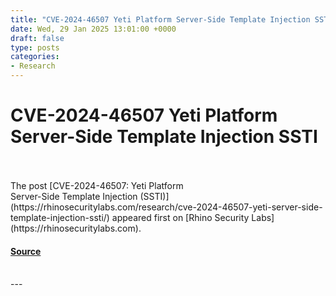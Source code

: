 ```yaml
---
title: "CVE-2024-46507 Yeti Platform Server-Side Template Injection SSTI"
date: Wed, 29 Jan 2025 13:01:00 +0000
draft: false
type: posts
categories: 
- Research
---
```

# CVE-2024-46507 Yeti Platform Server-Side Template Injection SSTI

<br/>

<br/>
The post [CVE-2024-46507: Yeti Platform <br> Server-Side Template Injection (SSTI)](https://rhinosecuritylabs.com/research/cve-2024-46507-yeti-server-side-template-injection-ssti/) appeared first on [Rhino Security Labs](https://rhinosecuritylabs.com).

#### [Source](https://rhinosecuritylabs.com/research/cve-2024-46507-yeti-server-side-template-injection-ssti/)

<br/>
---
